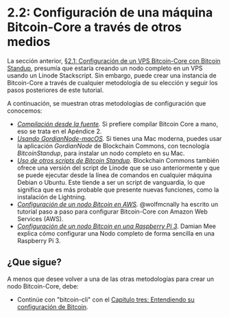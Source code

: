 # 2.2: Configuración de una máquina Bitcoin-Core a través de otros medios

La sección anterior, [§2.1: Configuración de un VPS Bitcoin-Core con Bitcoin Standup](02_1_Configurando_un_Bitcoin-Core_VPS_con_StackScript.md), presumía que 
estaría creando un nodo completo en un VPS usando un Linode Stackscript. Sin embargo, puede crear una instancia de Bitcoin-Core a través de cualquier metodología de
su elección y seguir los pasos posteriores de este tutorial.

A continuación, se muestran otras metodologías de configuración que conocemos:

* *[Compilación desde la fuente](A2_0_Compilando_Bitcoin_desde_la_Fuente.md).* Si prefiere compilar Bitcoin Core a mano, eso se trata en el Apéndice 2.
* *[Usando GordianNode-macOS](https://github.com/BlockchainCommons/GordianNode-macOS).* Si tienes una Mac moderna, puedes usar la aplicación *GordianNode* de 
Blockchain Commons, con tecnología *BitcoinStandup*, para instalar un nodo completo en su Mac.
* *[Uso de otros scripts de Bitcoin Standup](https://github.com/BlockchainCommons/Bitcoin-Standup-Scripts).* Blockchain Commons también ofrece una versión del 
script de Linode que se uso anteriormente y que se puede ejecutar desde la línea de comandos en cualquier máquina Debian o Ubuntu. Este tiende a ser un script 
de vanguardia, lo que significa que es más probable que presente nuevas funciones, como la instalación de Lightning.
* *[Configuración de un nodo Bitcoin en AWS](https://wolfmcnally.com/115/developer-notes-setting-up-a-bitcoin-node-on-aws/).* @wolfmcnally ha escrito un tutorial 
paso a paso para configurar Bitcoin-Core con Amazon Web Services (AWS).
* *[Configuración de un nodo Bitcoin en una Raspberry Pi 3](https://medium.com/@meeDamian/bitcoin-full-node-on-rbp3-revised-88bb7c8ef1d1).* Damian Mee explica 
cómo configurar una Nodo completo de forma sencilla en una Raspberry Pi 3.

## ¿Que sigue?

A menos que desee volver a una de las otras metodologías para crear un nodo Bitcoin-Core, debe:

* Continúe con "bitcoin-cli" con el [Capítulo tres: Entendiendo su configuración de Bitcoin](03_0_Entendiendo_Su_Configuracion_Bitcoin.md).
